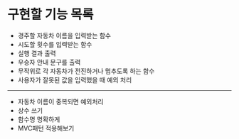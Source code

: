 # 구현할 기능 목록

- 경주할 자동차 이름을 입력받는 함수
- 시도할 횟수를 입력받는 함수
- 실행 결과 출력
- 우승자 안내 문구를 출력
- 무작위로 각 자동차가 전진하거나 멈추도록 하는 함수
- 사용자가 잘못된 값을 입력했을 때 예외 처리

---

- 자동차 이름이 중복되면 예외처리
- 상수 쓰기
- 함수명 명확하게
- MVC패턴 적용해보기
